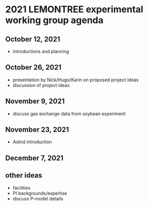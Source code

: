 # 2021 LEMONTREE experimental working group agenda

## October 12, 2021
- introductions and planning

## October 26, 2021
- presentation by Nick/Hugo/Karin on proposed project ideas
- discussion of project ideas

## November 9, 2021
- discuss gas exchange data from soybean experiment

## November 23, 2021
- Astrid introduction

## December 7, 2021

## other ideas
- facilities
- PI backgrounds/expertise
- discuss P-model details